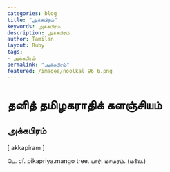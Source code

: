 ```yaml
---  
categories: blog  
title: "அக்கபிரம்"
keywords: அக்கபிரம்  
description: அக்கபிரம்
author: Tamilan  
layout: Ruby  
tags:     
- அக்கபிரம்
permalink: "அக்கபிரம்"  
featured: /images/noolkal_96_6.png  
--- 
```

# தனித் தமிழகராதிக் களஞ்சியம்
## அக்கபிரம்

[ akkapiram ]  
  
பெ. cf. pikapriya.mango tree. பார். மாமரம். (மலை.)